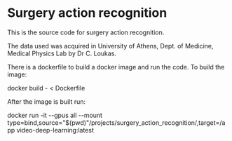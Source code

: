 # Surgery action recognition
This is the source code for surgery action recognition.

The data used was acquired in University of Athens, Dept. of Medicine, 
Medical Physics Lab by Dr C. Loukas.

There is a dockerfile to build a docker image and run the code.
To build the image:

docker build - < Dockerfile

After the image is built run:

docker run -it --gpus all  --mount type=bind,source="$(pwd)"/projects/surgery_action_recognition/,target=/app video-deep-learning:latest